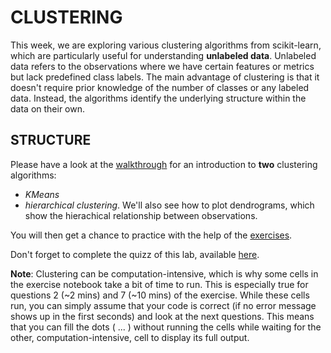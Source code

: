 # CLUSTERING 

This week, we are exploring various clustering algorithms from scikit-learn, which are particularly useful for understanding **unlabeled data**. Unlabeled data refers to the observations where we have certain features or metrics but lack predefined class labels. The main advantage of clustering is that it doesn't require prior knowledge of the number of classes or any labeled data. Instead, the algorithms identify the underlying structure within the data on their own.

## STRUCTURE

Please have a look at the [walkthrough](https://github.com/michalis0/Business-Intelligence-and-Analytics/blob/master/labs/06%20-%20Clustering/Walkthrough/walkthrough.ipynb) for an introduction to **two** clustering algorithms:
 - *KMeans*
 - *hierarchical clustering*.
We'll also see how to plot dendrograms, which show the hierachical relationship between observations.

You will then get a chance to practice with the help of the [exercises](exercises/exercise_clustering.ipynb).

Don't forget to complete the quizz of this lab, available [here](https://moodle.unil.ch/mod/quiz/view.php?id=1889530).

**Note**: Clustering can be computation-intensive, which is why some cells in the exercise notebook take a bit of time to run. 
This is especially true for questions 2 (~2 mins) and 7 (~10 mins) of the exercise. 
While these cells run, you can simply assume that your code is correct (if no error message shows up in the first seconds) and look at the next questions. 
This means that you can fill the dots ( ... ) without running the cells while waiting for the other, computation-intensive, cell to display its full output.
